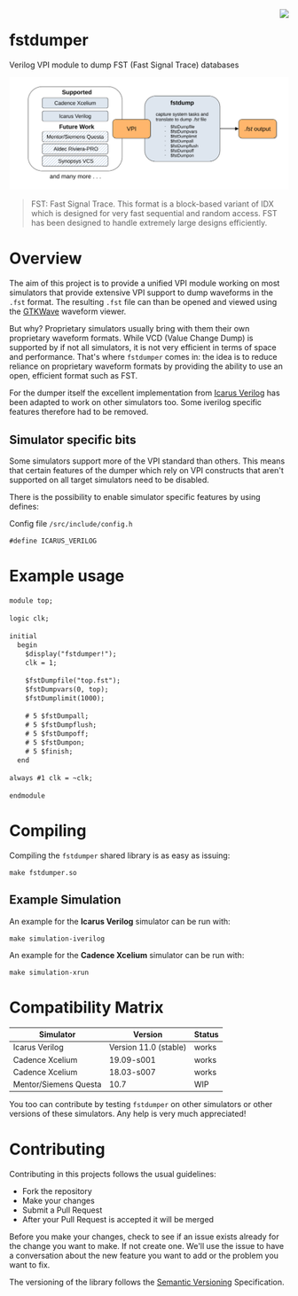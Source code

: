 <a href="https://github.com/semify-eda/fstdumper/releases/latest">
<img align="right" src="https://github.com/semify-eda/fstdumper/actions/workflows/compile.yml/badge.svg">
</a>

# fstdumper
Verilog VPI module to dump FST (Fast Signal Trace) databases

![fstdumper overview](doc/fstdump_overview.svg)


> FST: Fast Signal Trace. This format is a block-based variant of IDX which is designed for very fast sequential and random access. FST has been designed to handle extremely large designs efficiently.

# Overview

The aim of this project is to provide a unified VPI module working on most simulators that provide extensive VPI support to dump waveforms in the `.fst` format. The resulting `.fst` file can than be opened and viewed using the [GTKWave](http://gtkwave.sourceforge.net/) waveform viewer.

But why? Proprietary simulators usually bring with them their own proprietary waveform formats. While VCD (Value Change Dump) is supported by if not all simulators, it is not very efficient in terms of space and performance. That's where `fstdumper` comes in: the idea is to reduce reliance on proprietary waveform formats by providing the ability to use an open, efficient format such as FST.

For the dumper itself the excellent implementation from [Icarus Verilog](https://github.com/steveicarus/iverilog) has been adapted to work on other simulators too. Some iverilog specific features therefore had to be removed.

## Simulator specific bits

Some simulators support more of the VPI standard than others. This means that certain features of the dumper which rely on VPI constructs that aren't supported on all target simulators need to be disabled.

There is the possibility to enable simulator specific features by using defines:

Config file `/src/include/config.h`

```
#define ICARUS_VERILOG
```

# Example usage

```
module top;

logic clk;

initial
  begin
    $display("fstdumper!");
    clk = 1;
    
    $fstDumpfile("top.fst");
    $fstDumpvars(0, top);
    $fstDumplimit(1000);
    
    # 5 $fstDumpall;
    # 5 $fstDumpflush;
    # 5 $fstDumpoff;
    # 5 $fstDumpon;
    # 5 $finish;
  end

always #1 clk = ~clk;

endmodule
```

# Compiling

Compiling the `fstdumper` shared library is as easy as issuing:

```
make fstdumper.so
```

## Example Simulation

An example for the **Icarus Verilog** simulator can be run with:

```
make simulation-iverilog
```

An example for the **Cadence Xcelium** simulator can be run with:

```
make simulation-xrun
```

# Compatibility Matrix


| Simulator       | Version               | Status |
|-----------------|-----------------------|--------|
| Icarus Verilog  | Version 11.0 (stable) | works  |
| Cadence Xcelium | 19.09-s001            | works  |
| Cadence Xcelium | 18.03-s007            | works  |
| Mentor/Siemens Questa       | 10.7                  | WIP    |

You too can contribute by testing `fstdumper` on other simulators or other versions of these simulators. Any help is very much appreciated!

# Contributing

Contributing in this projects follows the usual guidelines:

- Fork the repository
- Make your changes
- Submit a Pull Request
- After your Pull Request is accepted it will be merged

Before you make your changes, check to see if an issue exists already for the change you want to make. If not create one. We'll use the issue to have a conversation about the new feature you want to add or the problem you want to fix.

The versioning of the library follows the [Semantic Versioning](https://semver.org/) Specification.